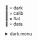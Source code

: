 &#x1F4D9;  = dark   
&#x1F4D5;  = calib   
&#x1F4D8;  = flat   
&#x1F4D7;  = data   
<details><summary>dark.menu</summary><blockquote><pre><details><summary>dark.cbk</summary><blockquote><pre><details><summary>setupdark.rcp</summary><blockquote><pre>shut	in

Integration:0.00 minutes.  Hardware:0.00 minutes. total:0.00 minutes  </pre></blockquote></details><details><summary>&#x1F4D9; dark_01wave_1beam_1sums_16rep_both.rcp</summary><blockquote><pre>&#x1F4D9; data	rcam	both	656.28	1
&#x1F4D9; data	rcam	both	656.28	1
&#x1F4D9; data	rcam	both	656.28	1
&#x1F4D9; data	rcam	both	656.28	1
&#x1F4D9; data	rcam	both	656.28	1
&#x1F4D9; data	rcam	both	656.28	1
&#x1F4D9; data	rcam	both	656.28	1
&#x1F4D9; data	rcam	both	656.28	1
&#x1F4D9; data	rcam	both	656.28	1
&#x1F4D9; data	rcam	both	656.28	1
&#x1F4D9; data	rcam	both	656.28	1
&#x1F4D9; data	rcam	both	656.28	1
&#x1F4D9; data	rcam	both	656.28	1
&#x1F4D9; data	rcam	both	656.28	1
&#x1F4D9; data	rcam	both	656.28	1
&#x1F4D9; data	rcam	both	656.28	1

Integration:0.17 minutes.  Hardware:0.00 minutes. total:0.17 minutes  </pre></blockquote></details><details><summary>&#x1F4D9; dark_01wave_1beam_16sums_1rep_both.rcp</summary><blockquote><pre>&#x1F4D9; data	rcam	both	656.28	16

Integration:0.09 minutes.  Hardware:0.00 minutes. total:0.09 minutes  </pre></blockquote></details>
Integration:0.26 minutes.  Hardware:0.00 minutes. total:0.26 minutes  </pre></blockquote></details></pre></blockquote></details>